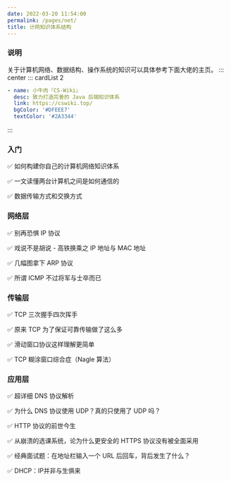 ```yaml
---
date: 2022-03-20 11:54:00
permalink: /pages/net/
title: 计网知识体系结构
---
```


### 说明
关于计算机网络、数据结构、操作系统的知识可以具体参考下面大佬的主页。
::: center
::: cardList 2

```yaml
- name: 小牛肉『CS-Wiki』
  desc: 致力打造完善的 Java 后端知识体系
  link: https://cswiki.top/
  bgColor: '#DFEEE7'
  textColor: '#2A3344'
```
:::



### 入门

✅ 如何构建你自己的计算机网络知识体系

✅ 一文读懂两台计算机之间是如何通信的

✅ 数据传输方式和交换方式

### 网络层

✅ 别再恐惧 IP 协议

✅ 戏说不是胡说 - 高铁换乘之 IP 地址与 MAC 地址

✅ 几幅图拿下 ARP 协议

✅ 所谓 ICMP 不过将军与士卒而已

### 传输层

✅ TCP 三次握手四次挥手

✅ 原来 TCP 为了保证可靠传输做了这么多

✅ 滑动窗口协议这样理解更简单

✅ TCP 糊涂窗口综合症（Nagle 算法）

### 应用层

✅ 超详细 DNS 协议解析

✅ 为什么 DNS 协议使用 UDP？真的只使用了 UDP 吗？

✅ HTTP 协议的前世今生

✅ 从崩溃的选课系统，论为什么更安全的 HTTPS 协议没有被全面采用

✅ 经典面试题：在地址栏输入一个 URL 后回车，背后发生了什么？

✅ DHCP：IP并非与生俱来

